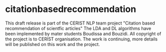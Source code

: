 # citationbasedrecommendation

This draft release is part of the CERIST NLP team  project "Citation based recommendation of scientfic articles"
The LDA and DL algorithms have been implemented by mater students Boudissa and Bouzidi.
All copyright of the project is to CERIST organisation. 
The work is continuing, more details will be published on this work and the project. 
